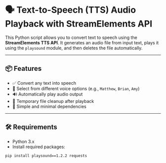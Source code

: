 # 🗣️ Text-to-Speech (TTS) Audio Playback with StreamElements API

This Python script allows you to convert text to speech using the **StreamElements TTS API**. It generates an audio file from input text, plays it using the `playsound` module, and then deletes the file automatically.

---

## 📦 Features

- ✅ Convert any text into speech
- 🎤 Select from different voice options (e.g., `Matthew`, `Brian`, `Amy`)
- 🔊 Automatically play audio output
- 🧹 Temporary file cleanup after playback
- 🧩 Simple and minimal dependencies

---

## 🛠️ Requirements

- Python 3.x
- Install required packages:

```bash
pip install playsound==1.2.2 requests
